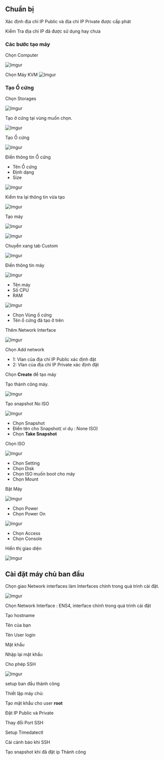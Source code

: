 ## Chuẩn bị 

Xác định địa chỉ IP Public và địa chỉ IP Private được cấp phát

Kiểm Tra địa chỉ IP đã được sử dụng hay chưa 

### Các bước tạo máy

Chọn Computer 

![Imgur](https://i.imgur.com/5IwJtb6.png)

Chọn Máy KVM
![Imgur](https://i.imgur.com/S98s0xC.png)

### Tạo Ổ cứng
Chọn Storages

![Imgur](https://i.imgur.com/YDJ5j6h.png)

Tạo ở cứng tại vùng muốn chọn.

![Imgur](https://i.imgur.com/k75LMNr.png)

Tạo Ổ cứng

![Imgur](https://i.imgur.com/nY4bSKN.png)

Điền thông tin Ổ cứng 

* Tên Ổ cứng
* Định dạng
* Size

![Imgur](https://i.imgur.com/RUNjvJp.png)

Kiểm tra lại thông tin vừa tạo

![Imgur](https://i.imgur.com/IalTg1p.png)

Tạo máy

![Imgur](https://i.imgur.com/5XfZsRl.png)

![Imgur](https://i.imgur.com/QFkTFBX.png)

Chuyển xang tab Custom 

![Imgur](https://i.imgur.com/Wc06UPC.png)

Điền thông tin máy

![Imgur](https://i.imgur.com/sEX8TAv.png)
* Tên máy
* Số CPU
* RAM

![Imgur](https://i.imgur.com/QR5lq5Z.png)
* Chọn Vùng ổ cứng
* Tên ổ cứng đã tạo ở trên


Thêm Network Interface

![Imgur](https://i.imgur.com/IVPR6AD.png)

Chọn Add network 
* 1: Vlan của địa chỉ IP Public xác định đặt
* 2: Vlan của địa chỉ IP Private xác định đặt

Chọn **Create** để tạo máy


Tạo thành công máy.

![Imgur](https://i.imgur.com/DvQMoS0.png)

Tạo snapshot No ISO

![Imgur](https://i.imgur.com/0O415VB.png)

* Chọn Snapshot
* Điền tên cho Snapshot( ví dụ : None ISO)
* Chọn **Take Snapshot**

Chọn ISO

![Imgur](https://i.imgur.com/2UsWiNq.png)
* Chọn Setting
* Chọn Disk
* Chọn ISO muốn boot cho máy 
* Chọn Mount

Bật Máy 

![Imgur](https://i.imgur.com/I9th8y7.png)

* Chọn Power
* Chọn Power On

![Imgur](https://i.imgur.com/DL30iRx.png)

* Chọn Access
* Chọn Console 

Hiển thị giao diện

![Imgur](https://i.imgur.com/VctaVRr.png) 

## Cài đặt máy chủ ban đầu

Chọn giao Network interfaces làm Interfaces chính trong quá trình cài đặt.

![Imgur](https://i.imgur.com/3yOJth9.png)

Chọn Network Interface : ENS4, interface chính trong quá trình cài đặt

Tạo hostname

Tên của bạn

Tên User login

Mật khẩu

Nhập lại mật khẩu


Cho phép SSH

![Imgur](https://i.imgur.com/NVy0fWv.png)


setup ban đầu thành công

Thiết lập máy chủ:

Tạo mật khẩu cho user **root**

Đặt IP Public và Private

Thay đổi Port SSH

Setup Timedatectl

Cài cảnh báo khi SSH 

Tạo snapshot khi đã đặt ip Thành công


